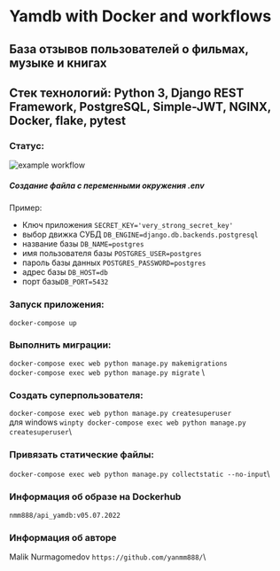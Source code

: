 # Yamdb with Docker and workflows
## База отзывов пользователей о фильмах, музыке и книгах
## Стек технологий: Python 3, Django REST Framework, PostgreSQL, Simple-JWT, NGINX, Docker, flake, pytest
### Статус: 
![example workflow](https://github.com/yanmm888/yamdb_final/actions/workflows/yamdb_workflow.yaml/badge.svg)

##### Создание файла с переменными окружения .env
Пример:
- Ключ приложения ```SECRET_KEY='very_strong_secret_key'```
- выбор движка СУБД ```DB_ENGINE=django.db.backends.postgresql```
- название базы ```DB_NAME=postgres```
- имя пользователя базы ```POSTGRES_USER=postgres```
- пароль базы данных ```POSTGRES_PASSWORD=postgres```
- адрес базы ```DB_HOST=db``` 
- порт базы```DB_PORT=5432```


### Запуск приложения:
```docker-compose up```

### Выполнить миграции:
```docker-compose exec web python manage.py makemigrations``` \
```docker-compose exec web python manage.py migrate``` \

### Создать суперпользователя:
```docker-compose exec web python manage.py createsuperuser```\
для windows 
```winpty docker-compose exec web python manage.py createsuperuser```\

### Привязать статические файлы:
```docker-compose exec web python manage.py collectstatic --no-input```\
### Информация об образе на Dockerhub
```nmm888/api_yamdb:v05.07.2022 ```
### Информация об авторе
Malik Nurmagomedov
```https://github.com/yanmm888/```\